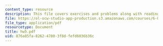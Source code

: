 ```yaml
---
content_type: resource
description: This file covers exercises and problems along with reading and announcements.
file: https://ol-ocw-studio-app-production.s3.amazonaws.com/courses/6-021j-quantitative-physiology-cells-and-tissues-fall-2004/876a85fa826247003f8dfefd6036b36c_hw5.pdf
file_type: application/pdf
resourcetype: Document
title: hw5.pdf
uid: 876a85fa-8262-4700-3f8d-fefd6036b36c
---
```

